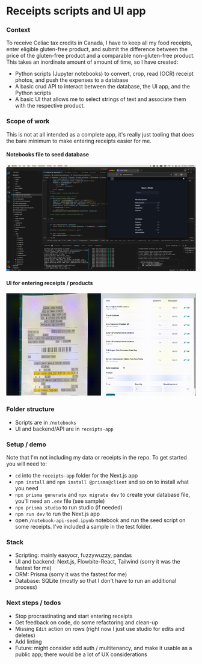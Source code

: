 # Receipts scripts and UI app

### Context

To receive Celiac tax credits in Canada, I have to keep all my food receipts, enter eligible gluten-free product, and submit the difference between the price of the gluten-free product and a comparable non-gluten-free product. This takes an inordinate amount of amount of time, so I have created:

- Python scripts (Jupyter notebooks) to convert, crop, read (OCR) receipt photos, and push the expenses to a database
- A basic crud API to interact between the database, the UI app, and the Python scripts
- A basic UI that allows me to select strings of text and associate them with the respective product.

### Scope of work

This is not at all intended as a complete app, it's really just tooling that does the bare minimum to make entering receipts easier for me. 

#### Notebooks file to seed database
![Notebook](assets/notebook.png)

#### UI for entering receipts / products
![Receipts entry UI](assets/receipts-ui.gif)

### Folder structure

- Scripts are in `/notebooks`
- UI and backend/API are in `receipts-app`

### Setup / demo

Note that I'm not including my data or receipts in the repo. To get started you will need to: 
- `cd` into the `receipts-app` folder for the Next.js app
- `npm install` and `npm install @prisma@client` and so on to install what you need
- `npx prisma generate` and `npx migrate dev` to create your database file, you'll need an `.env` file (see sample)
- `npx prisma studio` to run studio (if needed)
- `npm run dev` to run the Next.js app
- open `/notebook-api-seed.ipynb` notebook and run the seed script on some receipts. I've included a sample in the test folder.

### Stack

- Scripting: mainly easyocr, fuzzywuzzy, pandas
- UI and backend: Next.js, Flowbite-React, Tailwind (sorry it was the fastest for me)
- ORM: Prisma (sorry it was the fastest for me)
- Database: SQLite (mostly so that I don't have to run an additional process)

### Next steps / todos

- Stop procrastinating and start entering receipts
- Get feedback on code, do some refactoring and clean-up
- Missing `Edit` action on rows (right now I just use studio for edits and deletes)
- Add linting
- Future: might consider add auth / multitenancy, and make it usable as a public app; there would be a lot of UX considerations

